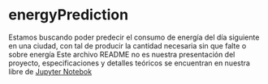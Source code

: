 # energyPrediction
Estamos buscando poder predecir el consumo de energía del día siguiente en una ciudad, con tal de producir la cantidad necesaria sin que falte o sobre energía
Este archivo README no es nuestra presentación del proyecto, especificaciones y detalles teóricos se encuentran en nuestra libre de [Jupyter Notebok](https://github.com/anmerino-pnd/energyPrediction/blob/main/ProyectoGrupal.pdf)
